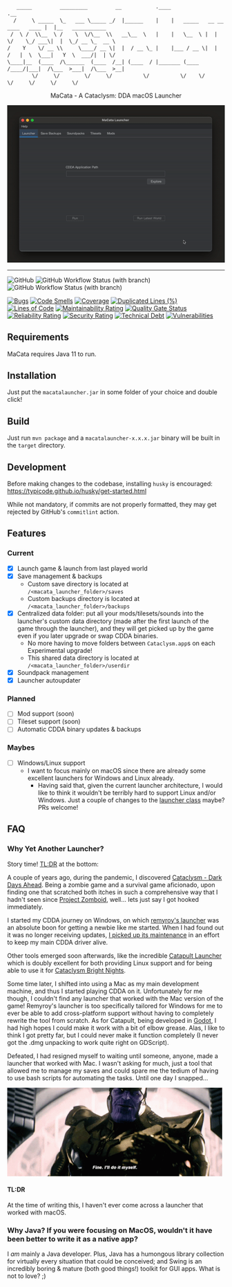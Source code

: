```
   _____         _________         __           .____                               .__                  
  /     \ _____  \_   ___ \_____ _/  |______    |    |   _____   __ __  ____   ____ |  |__   ___________ 
 /  \ /  \\__  \ /    \  \/\__  \\   __\__  \   |    |   \__  \ |  |  \/    \_/ ___\|  |  \_/ __ \_  __ \
/    Y    \/ __ \\     \____/ __ \|  |  / __ \_ |    |___ / __ \|  |  /   |  \  \___|   Y  \  ___/|  | \/
\____|__  (____  /\______  (____  /__| (____  / |_______ (____  /____/|___|  /\___  >___|  /\___  >__|   
        \/     \/        \/     \/          \/          \/    \/           \/     \/     \/     \/       
```

<p align="center">
    MaCata - A Cataclysm: DDA macOS Launcher
</p>

<p align="center">
    <img src="readme/demo.gif" alt="animated" />
</p>

---

![GitHub](https://img.shields.io/github/license/DazedNConfused-/macata-launcher)
![GitHub Workflow Status (with branch)](https://img.shields.io/github/actions/workflow/status/DazedNConfused-/macata-launcher/build.yml?branch=master&label=master)
![GitHub Workflow Status (with branch)](https://img.shields.io/github/actions/workflow/status/DazedNConfused-/macata-launcher/build.yml?branch=develop&label=develop)

[![Bugs](https://sonarcloud.io/api/project_badges/measure?project=dazednconfused_macata-launcher&metric=bugs)](https://sonarcloud.io/dashboard?id=dazednconfused_macata-launcher)
[![Code Smells](https://sonarcloud.io/api/project_badges/measure?project=dazednconfused_macata-launcher&metric=code_smells)](https://sonarcloud.io/dashboard?id=dazednconfused_macata-launcher)
[![Coverage](https://sonarcloud.io/api/project_badges/measure?project=dazednconfused_macata-launcher&metric=coverage)](https://sonarcloud.io/dashboard?id=dazednconfused_macata-launcher)
[![Duplicated Lines (%)](https://sonarcloud.io/api/project_badges/measure?project=dazednconfused_macata-launcher&metric=duplicated_lines_density)](https://sonarcloud.io/dashboard?id=dazednconfused_macata-launcher)
[![Lines of Code](https://sonarcloud.io/api/project_badges/measure?project=dazednconfused_macata-launcher&metric=ncloc)](https://sonarcloud.io/dashboard?id=dazednconfused_macata-launcher)
[![Maintainability Rating](https://sonarcloud.io/api/project_badges/measure?project=dazednconfused_macata-launcher&metric=sqale_rating)](https://sonarcloud.io/dashboard?id=dazednconfused_macata-launcher)
[![Quality Gate Status](https://sonarcloud.io/api/project_badges/measure?project=dazednconfused_macata-launcher&metric=alert_status)](https://sonarcloud.io/dashboard?id=dazednconfused_macata-launcher)
[![Reliability Rating](https://sonarcloud.io/api/project_badges/measure?project=dazednconfused_macata-launcher&metric=reliability_rating)](https://sonarcloud.io/dashboard?id=dazednconfused_macata-launcher)
[![Security Rating](https://sonarcloud.io/api/project_badges/measure?project=dazednconfused_macata-launcher&metric=security_rating)](https://sonarcloud.io/dashboard?id=dazednconfused_macata-launcher)
[![Technical Debt](https://sonarcloud.io/api/project_badges/measure?project=dazednconfused_macata-launcher&metric=sqale_index)](https://sonarcloud.io/dashboard?id=dazednconfused_macata-launcher)
[![Vulnerabilities](https://sonarcloud.io/api/project_badges/measure?project=dazednconfused_macata-launcher&metric=vulnerabilities)](https://sonarcloud.io/dashboard?id=dazednconfused_macata-launcher)

## Requirements

MaCata requires Java 11 to run.

## Installation

Just put the `macatalauncher.jar` in some folder of your choice and double click!

## Build

Just run `mvn package` and a `macatalauncher-x.x.x.jar` binary will be built in the `target` directory.

## Development

Before making changes to the codebase, installing `husky` is encouraged: https://typicode.github.io/husky/get-started.html

While not mandatory, if commits are not properly formatted, they may get rejected by GitHub's `commitlint` action.

## Features

### Current

- [x] Launch game & launch from last played world
- [x] Save management & backups
  - Custom save directory is located at `/<macata_launcher_folder>/saves`
  - Custom backups directory is located at `/<macata_launcher_folder>/backups`
- [x] Centralized data folder: put all your mods/tilesets/sounds into the launcher's custom data directory (made after the first launch of the game through the launcher), and they will get picked up by the game even if you later upgrade or swap CDDA binaries. 
  - No more having to move folders between `Cataclysm.app`s on each Experimental upgrade!
  - This shared data directory is located at `/<macata_launcher_folder>/userdir`
- [x] Soundpack management
- [x] Launcher autoupdater

### Planned

- [ ] Mod support (soon)
- [ ] Tileset support (soon)
- [ ] Automatic CDDA binary updates & backups

### Maybes

- [ ] Windows/Linux support
  - I want to focus mainly on macOS since there are already some excellent launchers for Windows and Linux already.
    - Having said that, given the current launcher architecture, I would like to think it wouldn't be terribly hard to support Linux and/or Windows. Just a couple of changes to the [launcher class](src/main/java/com/dazednconfused/catalauncher/launcher/CDDALauncherManager.java) maybe? PRs welcome!

## FAQ

### Why Yet Another Launcher?

Story time! [TL:DR](#TLDR) at the bottom:

A couple of years ago, during the pandemic, I discovered [Cataclysm - Dark Days Ahead](https://github.com/CleverRaven/Cataclysm-DDA). Being a zombie game and a survival game aficionado, upon finding one that scratched both itches in such a comprehensive way that I hadn't seen since [Project Zomboid](https://store.steampowered.com/app/108600/Project_Zomboid/), well... lets just say I got hooked immediately.

I started my CDDA journey on Windows, on which [remyroy's launcher](https://github.com/remyroy/CDDA-Game-Launcher) was an absolute boon for getting a newbie like me started. When I had found out it was no longer receiving updates, [I picked up its maintenance](https://github.com/DazedNConfused-/CDDA-Game-Launcher) in an effort to keep my main CDDA driver alive.

Other tools emerged soon afterwards, like the incredible [Catapult Launcher](https://github.com/qrrk/Catapult) which is doubly excellent for both providing Linux support and for being able to use it for [Cataclysm Bright Nights](https://github.com/cataclysmbnteam/Cataclysm-BN). 

Some time later, I shifted into using a Mac as my main development machine, and thus I started playing CDDA on it. Unfortunately for me though, I couldn't find any launcher that worked with the Mac version of the game! Remyroy's launcher is too specifically tailored for Windows for me to ever be able to add cross-platform support without having to completely rewrite the tool from scratch. As for Catapult, being developed in [Godot](https://godotengine.org/), I had high hopes I could make it work with a bit of elbow grease. Alas, I like to think I got pretty far, but I could never make it function completely (I never got the .dmg unpacking to work quite right on GDScript).

Defeated, I had resigned myself to waiting until someone, anyone, made a launcher that worked with Mac. I wasn't asking for much, just a tool that allowed me to manage my saves and could spare me the tedium of having to use bash scripts for automating the tasks. Until one day I snapped...

![thanos-fine-ill-do-it-myself.gif](readme/thanos-fine-ill-do-it-myself.gif)


#### TL:DR

At the time of writing this, I haven't ever come across a launcher that worked with macOS.


### Why Java? If you were focusing on MacOS, wouldn't it have been better to write it as a native app?

I _am_ mainly a Java developer. Plus, Java has a humongous library collection for virtually every situation that could be conceived; and Swing is an incredibly boring & mature (both good things!) toolkit for GUI apps. What is not to love? ;)